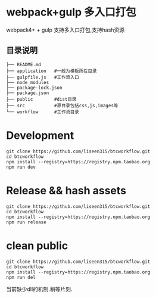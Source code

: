 # webpack+gulp 多入口打包
webpack4+ + gulp 支持多入口打包,支持hash资源

## 目录说明
```
├── README.md
├── application   #一般为模板所在目录
├── gulpfile.js   #工作流入口
├── node_modules  
├── package-lock.json
├── package.json
├── public        #dist目录
├── src           #源目录包括css,js,images等
└── workflow      #工作流目录
```
# Development
```
git clone https://github.com/liseen315/btcworkflow.git
cd btcworkflow
npm install --registry=https://registry.npm.taobao.org
npm run dev 

```

# Release && hash assets
```
git clone https://github.com/liseen315/btcworkflow.git
cd btcworkflow
npm install --registry=https://registry.npm.taobao.org
npm run release 

```

# clean public
```
git clone https://github.com/liseen315/btcworkflow.git
cd btcworkflow
npm install --registry=https://registry.npm.taobao.org
npm run del 

```

当前缺少dll的机制.稍等片刻.

